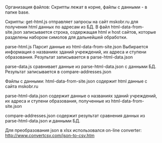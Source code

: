 Организация файлов:
Скрипты лежат в корне, файлы с данными - в папке base.


Скрипты:
get-html.js
отправляет запросы на сайт mskobr.ru для получения html данных по адресам из БД.
В файл html-data-from-site.json записывается строка, содержащая html и host сайтов, которые разделены набором симолов для дальнейшей обработки.

parse-html.js
Парсит данные из html-data-from-site.json
Выбирается информация о названиях зданий учреждений, их адреса и ступени образования.
Результат записывается в parse-html-data.json

parse-data.js
сравнивает данные из parse-html-data.json с данными БД.
Результат записывается в compare-addresses.json


Файлы с данными:
html-data-from-site.json
содержит html данные с сайта mskobr.ru

parse-html-data.json
содержит данные о названиях зданий учреждений, их адреса и ступени образования, полученные из html-data-from-site.json

compare-addresses.json
содержит результат сравнения данных из parse-html-data.json и данными БД.

Для преобразования json в xlsx использовался on-line converter:
http://www.convertcsv.com/json-to-csv.htm